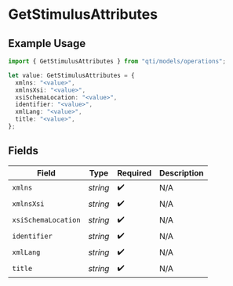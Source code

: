 # GetStimulusAttributes

## Example Usage

```typescript
import { GetStimulusAttributes } from "qti/models/operations";

let value: GetStimulusAttributes = {
  xmlns: "<value>",
  xmlnsXsi: "<value>",
  xsiSchemaLocation: "<value>",
  identifier: "<value>",
  xmlLang: "<value>",
  title: "<value>",
};
```

## Fields

| Field               | Type                | Required            | Description         |
| ------------------- | ------------------- | ------------------- | ------------------- |
| `xmlns`             | *string*            | :heavy_check_mark:  | N/A                 |
| `xmlnsXsi`          | *string*            | :heavy_check_mark:  | N/A                 |
| `xsiSchemaLocation` | *string*            | :heavy_check_mark:  | N/A                 |
| `identifier`        | *string*            | :heavy_check_mark:  | N/A                 |
| `xmlLang`           | *string*            | :heavy_check_mark:  | N/A                 |
| `title`             | *string*            | :heavy_check_mark:  | N/A                 |